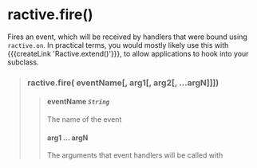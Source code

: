 # ractive.fire()

Fires an event, which will be received by handlers that were bound using `ractive.on`. In practical terms, you would mostly likely use this with {{{createLink 'Ractive.extend()'}}}, to allow applications to hook into your subclass.


> ### ractive.fire( eventName[, arg1[, arg2[, ...argN]]])
> > #### **eventName** *`String`*
> > The name of the event
> > #### arg1 ... argN
> > The arguments that event handlers will be called with
